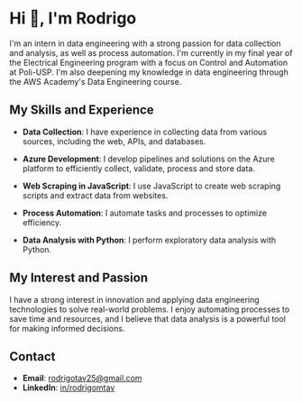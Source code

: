 # Hi 👋, I'm Rodrigo

I'm an intern in data engineering with a strong passion for data collection and analysis, as well as process automation. I'm currently in my final year of the Electrical Engineering program with a focus on Control and Automation at Poli-USP. I'm also deepening my knowledge in data engineering through the AWS Academy's Data Engineering course.

## My Skills and Experience

- **Data Collection**: I have experience in collecting data from various sources, including the web, APIs, and databases.

- **Azure Development**: I develop pipelines and solutions on the Azure platform to efficiently collect, validate, process and store data.

- **Web Scraping in JavaScript**: I use JavaScript to create web scraping scripts and extract data from websites.

- **Process Automation**: I automate tasks and processes to optimize efficiency.

- **Data Analysis with Python**: I perform exploratory data analysis with Python.

## My Interest and Passion

I have a strong interest in innovation and applying data engineering technologies to solve real-world problems. I enjoy automating processes to save time and resources, and I believe that data analysis is a powerful tool for making informed decisions.

## Contact

- **Email**: rodrigotav25@gmail.com
- **LinkedIn**: [in/rodrigomtav](https://www.linkedin.com/in/rodrigomtav/?locale=en_US)
